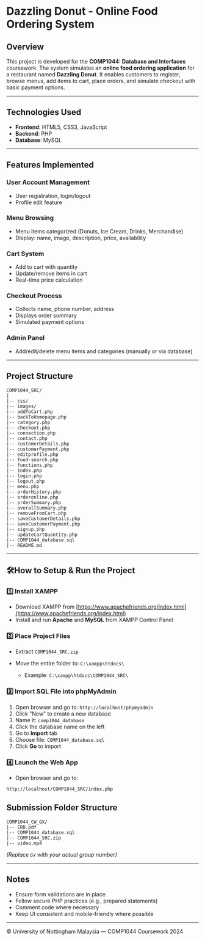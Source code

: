 # Dazzling Donut - Online Food Ordering System

## Overview

This project is developed for the **COMP1044: Database and Interfaces** coursework. The system simulates an **online food ordering application** for a restaurant named **Dazzling Donut**. It enables customers to register, browse menus, add items to cart, place orders, and simulate checkout with basic payment options.

---

## Technologies Used

* **Frontend**: HTML5, CSS3, JavaScript
* **Backend**: PHP
* **Database**: MySQL

---

## Features Implemented

### User Account Management

* User registration, login/logout
* Profile edit feature

### Menu Browsing

* Menu items categorized (Donuts, Ice Cream, Drinks, Merchandise)
* Display: name, image, description, price, availability

### Cart System

* Add to cart with quantity
* Update/remove items in cart
* Real-time price calculation

### Checkout Process

* Collects name, phone number, address
* Displays order summary
* Simulated payment options

### Admin Panel

* Add/edit/delete menu items and categories (manually or via database)

---

## Project Structure

```
COMP1044_SRC/
|
|-- css/
|-- images/
|-- addToCart.php
|-- backToHomepage.php
|-- category.php
|-- checkout.php
|-- connection.php
|-- contact.php
|-- customerDetails.php
|-- customerPayment.php
|-- editprofile.php
|-- food-search.php
|-- functions.php
|-- index.php
|-- login.php
|-- logout.php
|-- menu.php
|-- orderHistory.php
|-- orderonline.php
|-- orderSummary.php
|-- overallSummary.php
|-- removeFromCart.php
|-- saveCustomerDetails.php
|-- saveCustomerPayment.php
|-- signup.php
|-- updateCartQuantity.php
|-- COMP1044_database.sql
|-- README.md
```

---

## 🛠How to Setup & Run the Project

### 1️⃣ Install XAMPP

* Download XAMPP from [https://www.apachefriends.org/index.html](https://www.apachefriends.org/index.html)
* Install and run **Apache** and **MySQL** from XAMPP Control Panel

### 2️⃣ Place Project Files

* Extract `COMP1044_SRC.zip`
* Move the entire folder to: `C:\xampp\htdocs\`

  * Example: `C:\xampp\htdocs\COMP1044_SRC\`

### 3️⃣ Import SQL File into phpMyAdmin

1. Open browser and go to: `http://localhost/phpmyadmin`
2. Click "New" to create a new database
3. Name it: `comp1044_database`
4. Click the database name on the left
5. Go to **Import** tab
6. Choose file: `COMP1044_database.sql`
7. Click **Go** to import

### 4️⃣ Launch the Web App

* Open browser and go to:

```
http://localhost/COMP1044_SRC/index.php
```

## Submission Folder Structure

```
COMP1044_CW_GX/
|-- ERD.pdf
|-- COMP1044_database.sql
|-- COMP1044_SRC.zip
|-- video.mp4
```

*(Replace `Gx` with your actual group number)*

---

## Notes

* Ensure form validations are in place
* Follow secure PHP practices (e.g., prepared statements)
* Comment code where necessary
* Keep UI consistent and mobile-friendly where possible

---

© University of Nottingham Malaysia — COMP1044 Coursework 2024
